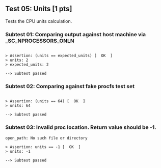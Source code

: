 ## Test 05: Units [1 pts]

Tests the CPU units calculation.

### Subtest 01: Comparing output against host machine via _SC_NPROCESSORS_ONLN
```

> Assertion: (units == expected_units) [  OK  ]
> units: 2
> expected_units: 2

--> Subtest passed
```

### Subtest 02: Comparing against fake procfs test set
```

> Assertion: (units == 64) [  OK  ]
> units: 64

--> Subtest passed
```

### Subtest 03: Invalid proc location. Return value should be -1.
```
open_path: No such file or directory

> Assertion: units == -1 [  OK  ]
> units: -1

--> Subtest passed
```

